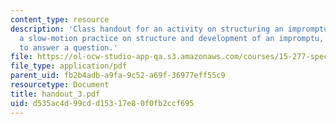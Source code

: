 ```yaml
---
content_type: resource
description: 'Class handout for an activity on structuring an impromptu: provides
  a slow-motion practice on structure and development of an impromptu, including how
  to answer a question.'
file: https://ol-ocw-studio-app-qa.s3.amazonaws.com/courses/15-277-special-seminar-in-communications-leadership-and-personal-effectiveness-coaching-fall-2008/d535ac4d99cdd15317e80f0fb2ccf695_handout_3.pdf
file_type: application/pdf
parent_uid: fb2b4adb-a9fa-9c52-a69f-36977eff55c9
resourcetype: Document
title: handout_3.pdf
uid: d535ac4d-99cd-d153-17e8-0f0fb2ccf695
---
```

